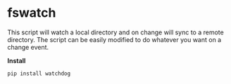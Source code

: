 fswatch
=======

This script will watch a local directory and on change will sync to a remote
directory. The script can be easily modified to do whatever you want on a change
event.

**Install** 

`pip install watchdog`


